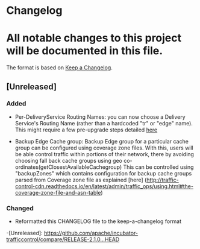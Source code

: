 # Changelog
All notable changes to this project will be documented in this file.
=======

The format is based on [Keep a Changelog](http://keepachangelog.com/en/1.0.0/).

## [Unreleased]
### Added
- Per-DeliveryService Routing Names: you can now choose a Delivery Service's Routing Name (rather than a hardcoded "tr" or "edge" name). This might require a few pre-upgrade steps detailed [here](http://traffic-control-cdn.readthedocs.io/en/latest/admin/traffic_ops/migration_from_20_to_22.html#per-deliveryservice-routing-names)

- Backup Edge Cache group: Backup Edge group for a particular cache group can be configured using coverage zone files. With this, users will be able control traffic within portions of their network, there by avoiding choosing fall back cache groups using geo co-ordinates(getClosestAvailableCachegroup) This can be controlled using "backupZones" which contains configuration for backup cache groups parsed from Coverage zone file as explained [here] (http://traffic-control-cdn.readthedocs.io/en/latest/admin/traffic_ops/using.html#the-coverage-zone-file-and-asn-table)


### Changed
- Reformatted this CHANGELOG file to the keep-a-changelog format

-[Unreleased]: https://github.com/apache/incubator-trafficcontrol/compare/RELEASE-2.1.0...HEAD 

